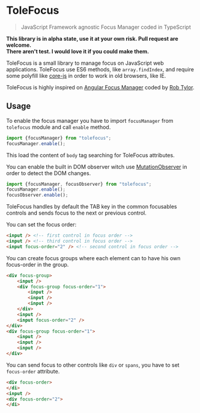 # ToleFocus
> JavaScript Framework agnostic Focus Manager coded in TypeScript

**This library is in alpha state, use it at your own risk. Pull request are welcome.**  
**There aren't test. I would love it if you could make them.**

ToleFocus is a small library to manage focus on JavaScript web applications. ToleFocus use ES6 methods, like `array.findIndex`, and require some polyfill like [core-js](https://github.com/zloirock/core-js) in order to work in old browsers, like IE.

ToleFocus is highly inspired on [Angular Focus Manager](https://github.com/obogo/angular-focusmanager) coded by [Rob Tylor](https://github.com/roboncode).

## Usage

To enable the focus manager you have to import `focusManager` from `tolefocus` module and call `enable` method.

```` javascript
import {focusManager} from "tolefocus";
focusManager.enable();
````

This load the content of `body` tag searching for ToleFocus attributes.

You can enable the built in DOM observer witch use [MutationObserver](https://developer.mozilla.org/es/docs/Web/API/MutationObserver) in order to detect the DOM changes.


```` javascript
import {focusManager, focusObserver} from "tolefocus";
focusManager.enable();
focusObserver.enable();
````

ToleFocus handles by default the TAB key in the common focusables controls and sends focus to the next or previous control.

You can set the focus order:

```` html
<input /> <!-- first control in focus order -->
<input /> <!-- third control in focus order -->
<input focus-order="2" /> <!-- second control in focus order -->
````

You can create focus groups where each element can to have his own focus-order in the group.

```` html
<div focus-group>
    <input />
    <div focus-group focus-order="1">
        <input /> 
        <input /> 
        <input />
    </div>
    <input />
    <input focus-order="2" />
</div>
<div focus-group focus-order="1">
    <input /> 
    <input /> 
    <input />
</div>
````

You can send focus to other controls like `div` or `spans`, you have to set `focus-order` attribute.

```` html
<div focus-order>
</di>
<input />
<div focus-order="2">
</di>
````
